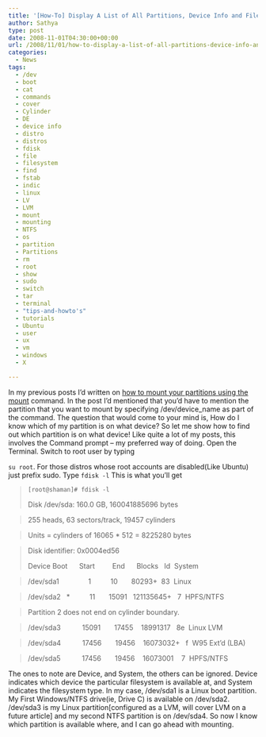 ```yaml
---
title: '[How-To] Display A List of All Partitions, Device Info and Filesystem Type In Linux'
author: Sathya
type: post
date: 2008-11-01T04:30:00+00:00
url: /2008/11/01/how-to-display-a-list-of-all-partitions-device-info-and-filesystem-type-in-linux/
categories:
  - News
tags:
  - /dev
  - boot
  - cat
  - commands
  - cover
  - Cylinder
  - DE
  - device info
  - distro
  - distros
  - fdisk
  - file
  - filesystem
  - find
  - fstab
  - indic
  - linux
  - LV
  - LVM
  - mount
  - mounting
  - NTFS
  - os
  - partition
  - Partitions
  - rm
  - root
  - show
  - sudo
  - switch
  - tar
  - terminal
  - "tips-and-howto's"
  - tutorials
  - Ubuntu
  - user
  - ux
  - vm
  - windows
  - X

---
```

In my previous posts I&#8217;d written on <a href="https://sathyasays.com/2008/11/01/how-to-mount-fat32ntfs-partitions-with-read-and-write-support-in-linux-using-command-line/" target="_blank">how to mount your partitions using the mount</a> command. In the post I&#8217;d mentioned that you&#8217;d have to mention the partition that you want to mount by specifying /dev/device_name as part of the command. The question that would come to your mind is, How do I know which of my partition is on what device? So let me show how to find out which partition is on what device! <!--more--> Like quite a lot of my posts, this involves the Command prompt &#8211; my preferred way of doing. Open the Terminal. Switch to root user by typing 

`su root`. For those distros whose root accounts are disabled(Like Ubuntu) just prefix sudo. Type `fdisk -l` This is what you&#8217;ll get

>  `[root@shaman]# fdisk -l`
> 
> Disk /dev/sda: 160.0 GB, 160041885696 bytes
  
> 255 heads, 63 sectors/track, 19457 cylinders
  
> Units = cylinders of 16065 * 512 = 8225280 bytes
  
> Disk identifier: 0x0004ed56
> 
> Device Boot      Start         End      Blocks   Id  System
  
> /dev/sda1               1          10       80293+  83  Linux
  
> /dev/sda2   *          11       15091   121135645+   7  HPFS/NTFS
  
> Partition 2 does not end on cylinder boundary.
  
> /dev/sda3           15091       17455    18991317   8e  Linux LVM
  
> /dev/sda4           17456       19456    16073032+   f  W95 Ext&#8217;d (LBA)
  
> /dev/sda5           17456       19456    16073001    7  HPFS/NTFS

The ones to note are Device, and System, the others can be ignored. Device indicates which device the particular filesystem is available at, and System indicates the filesystem type. In my case, /dev/sda1 is a Linux boot partition. My First Windows/NTFS drive(ie, Drive C) is available on /dev/sda2. /dev/sda3 is my Linux partition[configured as a LVM, will cover LVM on a future article] and my second NTFS partition is on /dev/sda4. So now I know which partition is available where, and I can go ahead with mounting.

